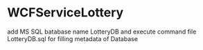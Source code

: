 # WCFServiceLottery


add MS SQL batabase name LotteryDB and execute command file LotteryDB.sql for filling metadata of Database
